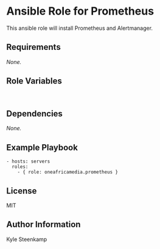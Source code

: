 
# Ansible Role for Prometheus

This ansible role will install Prometheus and Alertmanager.

## Requirements

_None._

## Role Variables

```
```

```
```

## Dependencies

_None._

## Example Playbook

```
- hosts: servers
  roles:
    - { role: oneafricamedia.prometheus }
```

## License

MIT

## Author Information

Kyle Steenkamp
